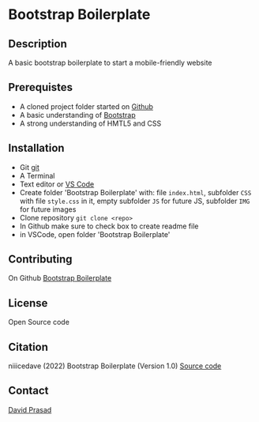 # Bootstrap Boilerplate

## Description

A basic bootstrap boilerplate to start a mobile-friendly website

## Prerequistes

- A cloned project folder started on [Github](https://github.com/)
- A basic understanding of [Bootstrap](https://getbootstrap.com/)
- A strong understanding of HMTL5 and CSS

## Installation

- Git [git](https://gitscm.com)
- A Terminal
- Text editor or [VS Code](https://code.visualstudio.com/)
- Create folder 'Bootstrap Boilerplate' with: file `index.html`, subfolder `CSS` with file `style.css` in it, empty subfolder `JS` for future JS, subfolder `IMG` for future images
- Clone repository `git clone <repo>`
- In Github make sure to check box to create readme file
- in VSCode, open folder 'Bootstrap Boilerplate'

## Contributing

On Github [Bootstrap Boilerplate](https://github.com/niiicedave/bootstrap-boilerplate)

## License

Open Source code

## Citation

niiicedave (2022) Bootstrap Boilerplate (Version 1.0) [Source code](https://getbootstrap.com/docs/5.1/getting-started/introduction/#starter-template)

## Contact

[David Prasad](prodavidprasad@gmail.com)
